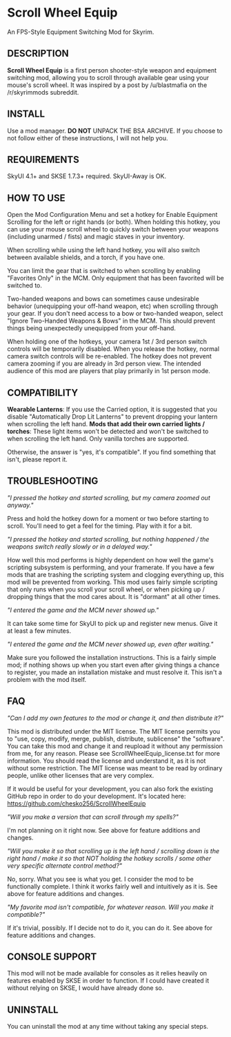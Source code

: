 # Scroll Wheel Equip
An FPS-Style Equipment Switching Mod for Skyrim.

## DESCRIPTION

**Scroll Wheel Equip** is a first person shooter-style weapon and equipment switching mod, allowing you to scroll through available gear using your mouse's scroll wheel. It was inspired by a post by /u/blastmafia on the /r/skyrimmods subreddit.


## INSTALL

Use a mod manager. **DO NOT** UNPACK THE BSA ARCHIVE. If you choose to not follow either of these instructions, I will not help you.


## REQUIREMENTS

SkyUI 4.1+ and SKSE 1.7.3+ required. SkyUI-Away is OK.


## HOW TO USE

Open the Mod Configuration Menu and set a hotkey for Enable Equipment Scrolling for the left or right hands (or both). When holding this hotkey, you can use your mouse scroll wheel to quickly switch between your weapons (including unarmed / fists) and magic staves in your inventory.

When scrolling while using the left hand hotkey, you will also switch between available shields, and a torch, if you have one.

You can limit the gear that is switched to when scrolling by enabling "Favorites Only" in the MCM. Only equipment that has been favorited will be switched to.

Two-handed weapons and bows can sometimes cause undesirable behavior (unequipping your off-hand weapon, etc) when scrolling through your gear. If you don't need access to a bow or two-handed weapon, select "Ignore Two-Handed Weapons & Bows" in the MCM. This should prevent things being unexpectedly unequipped from your off-hand.

When holding one of the hotkeys, your camera 1st / 3rd person switch controls will be temporarily disabled. When you release the hotkey, normal camera switch controls will be re-enabled. The hotkey does not prevent camera zooming if you are already in 3rd person view. The intended audience of this mod are players that play primarily in 1st person mode.


## COMPATIBILITY

**Wearable Lanterns**: If you use the Carried option, it is suggested that you disable "Automatically Drop Lit Lanterns" to prevent dropping your lantern when scrolling the left hand.
**Mods that add their own carried lights / torches**: These light items won't be detected and won't be switched to when scrolling the left hand. Only vanilla torches are supported.

Otherwise, the answer is "yes, it's compatible". If you find something that isn't, please report it.


## TROUBLESHOOTING

*"I pressed the hotkey and started scrolling, but my camera zoomed out anyway."*

Press and hold the hotkey down for a moment or two before starting to scroll. You'll need to get a feel for the timing. Play with it for a bit.

*"I pressed the hotkey and started scrolling, but nothing happened / the weapons switch really slowly or in a delayed way."*

How well this mod performs is highly dependent on how well the game's scripting subsystem is performing, and your framerate. If you have a few mods that are trashing the scripting system and clogging everything up, this mod will be prevented from working. This mod uses fairly simple scripting that only runs when you scroll your scroll wheel, or when picking up / dropping things that the mod cares about. It is "dormant" at all other times.

*"I entered the game and the MCM never showed up."*

It can take some time for SkyUI to pick up and register new menus. Give it at least a few minutes.

*"I entered the game and the MCM never showed up, even after waiting."*

Make sure you followed the installation instructions. This is a fairly simple mod; if nothing shows up when you start even after giving things a chance to register, you made an installation mistake and must resolve it. This isn't a problem with the mod itself.


## FAQ

*"Can I add my own features to the mod or change it, and then distribute it?"*

This mod is distributed under the MIT license. The MIT license permits you to "use, copy, modify, merge, publish, distribute, sublicense" the "software". You can take this mod and change it and reupload it without any permission from me, for any reason. Please see ScrollWheelEquip_license.txt for more information. You should read the license and understand it, as it is not without some restriction. The MIT license was meant to be read by ordinary people, unlike other licenses that are very complex.

If it would be useful for your development, you can also fork the existing GitHub repo in order to do your development. It's located here: https://github.com/chesko256/ScrollWheelEquip

*"Will you make a version that can scroll through my spells?"*

I'm not planning on it right now. See above for feature additions and changes.

*"Will you make it so that scrolling up is the left hand / scrolling down is the right hand / make it so that NOT holding the hotkey scrolls / some other very specific alternate control method?"*

No, sorry. What you see is what you get. I consider the mod to be functionally complete. I think it works fairly well and intuitively as it is. See above for feature additions and changes.

*"My favorite mod isn't compatible, for whatever reason. Will you make it compatible?"*

If it's trivial, possibly. If I decide not to do it, you can do it. See above for feature additions and changes.


## CONSOLE SUPPORT

This mod will not be made available for consoles as it relies heavily on features enabled by SKSE in order to function. If I could have created it without relying on SKSE, I would have already done so.


## UNINSTALL

You can uninstall the mod at any time without taking any special steps.
